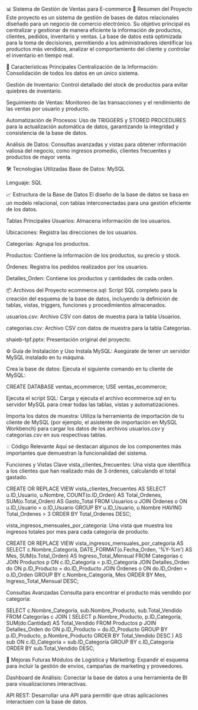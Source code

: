 📊 Sistema de Gestión de Ventas para E-commerce
📄 Resumen del Proyecto
Este proyecto es un sistema de gestión de bases de datos relacionales diseñado para un negocio de comercio electrónico. Su objetivo principal es centralizar y gestionar de manera eficiente la información de productos, clientes, pedidos, inventario y ventas. La base de datos está optimizada para la toma de decisiones, permitiendo a los administradores identificar los productos más vendidos, analizar el comportamiento del cliente y controlar el inventario en tiempo real.

🚀 Características Principales
Centralización de la Información: Consolidación de todos los datos en un único sistema.

Gestión de Inventario: Control detallado del stock de productos para evitar quiebres de inventario.

Seguimiento de Ventas: Monitoreo de las transacciones y el rendimiento de las ventas por usuario y producto.

Automatización de Procesos: Uso de TRIGGERS y STORED PROCEDURES para la actualización automática de datos, garantizando la integridad y consistencia de la base de datos.

Análisis de Datos: Consultas avanzadas y vistas para obtener información valiosa del negocio, como ingresos promedio, clientes frecuentes y productos de mayor venta.

🛠️ Tecnologías Utilizadas
Base de Datos: MySQL

Lenguaje: SQL

📈 Estructura de la Base de Datos
El diseño de la base de datos se basa en un modelo relacional, con tablas interconectadas para una gestión eficiente de los datos.

Tablas Principales
Usuarios: Almacena información de los usuarios.

Ubicaciones: Registra las direcciones de los usuarios.

Categorías: Agrupa los productos.

Productos: Contiene la información de los productos, su precio y stock.

Órdenes: Registra los pedidos realizados por los usuarios.

Detalles_Orden: Contiene los productos y cantidades de cada orden.

📦 Archivos del Proyecto
ecommerce.sql: Script SQL completo para la creación del esquema de la base de datos, incluyendo la definición de tablas, vistas, triggers, funciones y procedimientos almacenados.

usuarios.csv: Archivo CSV con datos de muestra para la tabla Usuarios.

categorias.csv: Archivo CSV con datos de muestra para la tabla Categorías.

shaieb-tpf.pptx: Presentación original del proyecto.

⚙️ Guía de Instalación y Uso
Instala MySQL: Asegúrate de tener un servidor MySQL instalado en tu máquina.

Crea la base de datos: Ejecuta el siguiente comando en tu cliente de MySQL:

CREATE DATABASE ventas_ecommerce;
USE ventas_ecommerce;

Ejecuta el script SQL: Carga y ejecuta el archivo ecommerce.sql en tu servidor MySQL para crear todas las tablas, vistas y automatizaciones.

Importa los datos de muestra: Utiliza la herramienta de importación de tu cliente de MySQL (por ejemplo, el asistente de importación en MySQL Workbench) para cargar los datos de los archivos usuarios.csv y categorias.csv en sus respectivas tablas.

💡 Código Relevante
Aquí se destacan algunos de los componentes más importantes que demuestran la funcionalidad del sistema.

Funciones y Vistas Clave
vista_clientes_frecuentes: Una vista que identifica a los clientes que han realizado más de 3 órdenes, calculando el total gastado.

CREATE OR REPLACE VIEW vista_clientes_frecuentes AS
SELECT
    u.ID_Usuario,
    u.Nombre,
    COUNT(o.ID_Orden) AS Total_Ordenes,
    SUM(o.Total_Orden) AS Gasto_Total
FROM
    Usuarios u
JOIN
    Órdenes o ON u.ID_Usuario = o.ID_Usuario
GROUP BY
    u.ID_Usuario, u.Nombre
HAVING
    Total_Ordenes > 3
ORDER BY
    Total_Ordenes DESC;

vista_ingresos_mensuales_por_categoria: Una vista que muestra los ingresos totales por mes para cada categoría de producto.

CREATE OR REPLACE VIEW vista_ingresos_mensuales_por_categoria AS
SELECT
    c.Nombre_Categoría,
    DATE_FORMAT(o.Fecha_Orden, '%Y-%m') AS Mes,
    SUM(o.Total_Orden) AS Ingreso_Total_Mensual
FROM
    Categorías c
JOIN
    Productos p ON c.ID_Categoría = p.ID_Categoría
JOIN
    Detalles_Orden do ON p.ID_Producto = do.ID_Producto
JOIN
    Órdenes o ON do.ID_Orden = o.ID_Orden
GROUP BY
    c.Nombre_Categoría, Mes
ORDER BY
    Mes, Ingreso_Total_Mensual DESC;

Consultas Avanzadas
Consulta para encontrar el producto más vendido por categoría:

SELECT 
    c.Nombre_Categoría,
    sub.Nombre_Producto,
    sub.Total_Vendido
FROM 
    Categorías c
JOIN (
    SELECT 
        p.Nombre_Producto,
        p.ID_Categoría,
        SUM(do.Cantidad) AS Total_Vendido
    FROM 
        Productos p
    JOIN 
        Detalles_Orden do ON p.ID_Producto = do.ID_Producto
    GROUP BY 
        p.ID_Producto, p.Nombre_Producto
    ORDER BY 
        Total_Vendido DESC
) AS sub ON c.ID_Categoría = sub.ID_Categoría
GROUP BY 
    c.ID_Categoría
ORDER BY 
    sub.Total_Vendido DESC;

🔮 Mejoras Futuras
Módulos de Logística y Marketing: Expandir el esquema para incluir la gestión de envíos, campañas de marketing y proveedores.

Dashboard de Análisis: Conectar la base de datos a una herramienta de BI para visualizaciones interactivas.

API REST: Desarrollar una API para permitir que otras aplicaciones interactúen con la base de datos.
